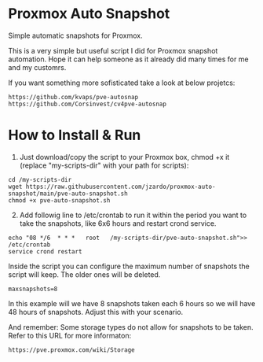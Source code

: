 # Proxmox Auto Snapshot

Simple automatic snapshots for Proxmox.

This is a very simple but useful script I did for Proxmox snapshot automation. Hope it can help someone as it already did many times for me and my customrs.

If you want something more sofisticated take a look at below projetcs:
```
https://github.com/kvaps/pve-autosnap
https://github.com/Corsinvest/cv4pve-autosnap
```

# How to Install & Run

1. Just download/copy the script to your Proxmox box, chmod +x it (replace "my-scripts-dir" with your path for scripts):
```
cd /my-scripts-dir
wget https://raw.githubusercontent.com/jzardo/proxmox-auto-snapshot/main/pve-auto-snapshot.sh
chmod +x pve-auto-snapshot.sh
```
2. Add followig line to /etc/crontab to run it within the period you want to take the snapshots, like 6x6 hours and restart crond service.
```
echo "08 */6  * * *   root   /my-scripts-dir/pve-auto-snapshot.sh">> /etc/crontab 
service crond restart
```
Inside the script you can configure the maximum number of snapshots the script will keep. The older ones will be deleted.
```
maxsnapshots=8
```
In this example will we have 8 snapshots taken each 6 hours so we will have 48 hours of snapshots. Adjust this with your scenario. 

And remember: Some storage types do not allow for snapshots to be taken. Refer to this URL for more informaton:
```
https://pve.proxmox.com/wiki/Storage
```
